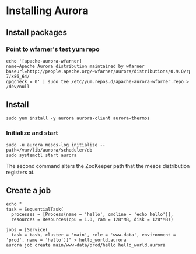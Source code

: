 # Installing Aurora

## Install packages
### Point to wfarner's test yum repo

    echo '[apache-aurora-wfarner]
    name=Apache Aurora distribution maintained by wfarner
    baseurl=http://people.apache.org/~wfarner/aurora/distributions/0.9.0/rpm/centos-7/x86_64/
    gpgcheck = 0' | sudo tee /etc/yum.repos.d/apache-aurora-wfarner.repo > /dev/null

## Install

    sudo yum install -y aurora aurora-client aurora-thermos

### Initialize and start

    sudo -u aurora mesos-log initialize --path=/var/lib/aurora/scheduler/db
    sudo systemctl start aurora

The second command alters the ZooKeeper path that the mesos distribution registers at.

## Create a job

    echo "
    task = SequentialTask(
      processes = [Process(name = 'hello', cmdline = 'echo hello')],
      resources = Resources(cpu = 1.0, ram = 128*MB, disk = 128*MB))

    jobs = [Service(
      task = task, cluster = 'main', role = 'www-data', environment = 'prod', name = 'hello')]" > hello_world.aurora
    aurora job create main/www-data/prod/hello hello_world.aurora
